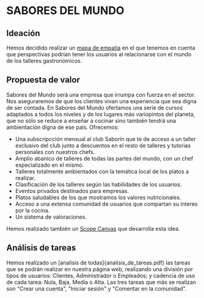 # SABORES DEL MUNDO
## Ideación
Hemos decidido realizar un [mapa de empatía](EmpathyMap.pdf) en el que tenemos en cuenta que perspectivas podrían tener los usuarios al relacionarse con el mundo de los talleres gastronómicos.
## Propuesta de valor
Sabores del Mundo será una empresa que irrumpa con fuerza en el sector. Nos aseguraremos de que los clientes vivan una experiencia que sea digna de ser contada.
En Sabores del Mundo ofertamos una serie de cursos adaptados a todos los niveles y de los lugares más variopintos del planeta, que no sólo se reduce a enseñar a cocinar sino
también tendrá una ambientación digna de ese país. 
Ofrecemos:
- Una subscripcción mensual al club Saborín que te de acceso a un taller exclusivo del club junto a descuentos en el resto de talleres y tutorias personales con nuestros chefs.
- Amplio abanico de talleres de todas las partes del mundo, con un chef especializado en el mismo.
- Talleres totalmente ambientados con la temática local de los platos a realizar.
- Clasificación de los talleres según las habilidades de los usuarios.
- Eventos privados destinados para empresas.
- Platos saludables de los que mostramos los valores nutricionales.
- Acceso a una extensa comunidad de usuarios que compartan su interes por la cocina.
- Un sistema de valoraciones.

Hemos realizado también un [Scope Canvas](scope_canvas.pdf) que desarrolla esta idea.
## Análisis de tareas
Hemos realizado un [analisis de todas]{analisis_de_tareas.pdf} las tareas que se podrán realizar en nuestra página web, realizando una división por tipos de usuarios: Clientes, Administrador o Empleados; y cadencia de uso de cada tarea: Nula, Baja, Media o Alta. Las tres tareas que más se realizan son "Crear una cuenta", "Iniciar sesión" y "Comentar en la comunidad".

